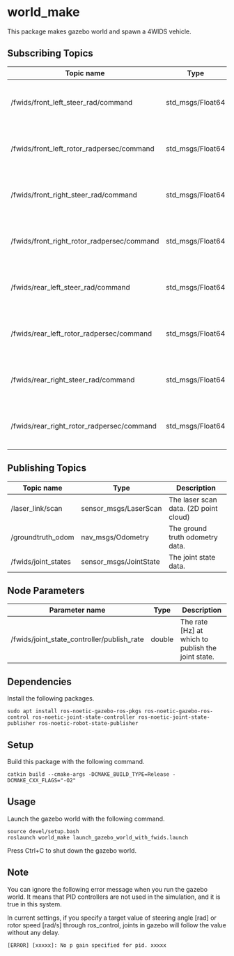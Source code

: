 # world_make
This package makes gazebo world and spawn a 4WIDS vehicle.

## Subscribing Topics

| Topic name      | Type                 | Description                                                  |
| --------------- | -------------------- | ------------------------------------------------------------ |
| /fwids/front_left_steer_rad/command | std_msgs/Float64 | The target steering angle [rad] of the front left wheel. |
| /fwids/front_left_rotor_radpersec/command | std_msgs/Float64 | The target rotor speed [rad/s] of the front left wheel. |
| /fwids/front_right_steer_rad/command | std_msgs/Float64 | The target steering angle [rad] of the front right wheel. |
| /fwids/front_right_rotor_radpersec/command | std_msgs/Float64 | The target rotor speed [rad/s] of the front right wheel. |
| /fwids/rear_left_steer_rad/command | std_msgs/Float64 | The target steering angle [rad] of the rear left wheel. |
| /fwids/rear_left_rotor_radpersec/command | std_msgs/Float64 | The target rotor speed [rad/s] of the rear left wheel. |
| /fwids/rear_right_steer_rad/command | std_msgs/Float64 | The target steering angle [rad] of the rear right wheel. |
| /fwids/rear_right_rotor_radpersec/command | std_msgs/Float64 | The target rotor speed [rad/s] of the rear right wheel. |


## Publishing Topics

| Topic name      | Type              | Description                                                  |
| --------------- | ----------------- | ------------------------------------------------------------ |
| /laser_link/scan | sensor_msgs/LaserScan | The laser scan data. (2D point cloud) |
| /groundtruth_odom | nav_msgs/Odometry | The ground truth odometry data. |
| /fwids/joint_states | sensor_msgs/JointState | The joint state data. |


## Node Parameters
| Parameter name               | Type   | Description                                                  |
| ---------------------------- | ------ | ------------------------------------------------------------ |
| /fwids/joint_state_controller/publish_rate | double | The rate [Hz] at which to publish the joint state. |


## Dependencies
Install the following packages.
```
sudo apt install ros-noetic-gazebo-ros-pkgs ros-noetic-gazebo-ros-control ros-noetic-joint-state-controller ros-noetic-joint-state-publisher ros-noetic-robot-state-publisher
```


## Setup
Build this package with the following command.
```
catkin build --cmake-args -DCMAKE_BUILD_TYPE=Release -DCMAKE_CXX_FLAGS="-O2"
```


## Usage
Launch the gazebo world with the following command.
```
source devel/setup.bash
roslaunch world_make launch_gazebo_world_with_fwids.launch
```

Press Ctrl+C to shut down the gazebo world.

## Note
You can ignore the following error message when you run the gazebo world.
It means that PID controllers are not used in the simulation, and it is true in this system.

In current settings, if you specify a target value of steering angle [rad] or rotor speed [rad/s] through ros_control, 
joints in gazebo will follow the value without any delay.
```
[ERROR] [xxxxx]: No p gain specified for pid. xxxxx
```
